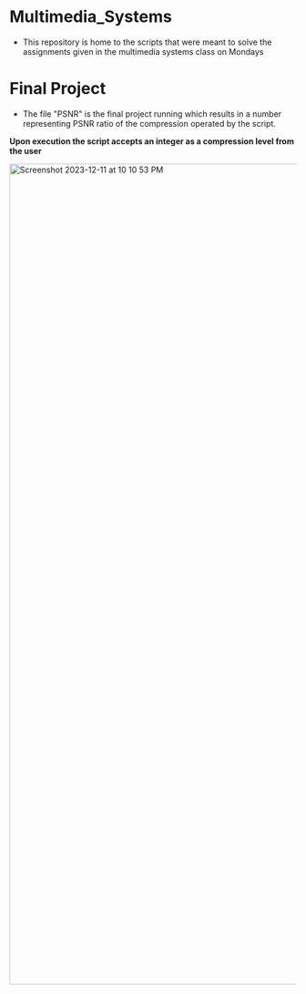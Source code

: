 # Multimedia_Systems
- This repository is home to the scripts that were meant to solve the assignments given in the multimedia systems class on Mondays

# Final Project 
- The file "PSNR" is the final project running which results in a number representing PSNR ratio of the compression operated by the script.

  
**Upon execution the script  accepts an integer as a compression level from the user**


<img width="1440" alt="Screenshot 2023-12-11 at 10 10 53 PM" src="https://github.com/Banksy-said-hi/Multimedia_Systems/assets/72816123/cf9a008a-3961-440e-960b-e645b5bd5a61">

